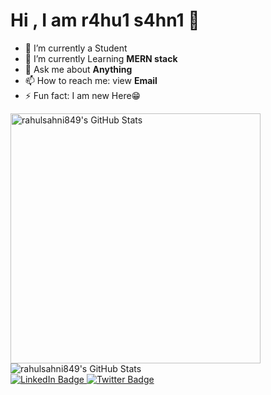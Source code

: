 # Hi , I am r4hu1 s4hn1 👋

- 🔭 I’m currently a Student
- 🌱 I’m currently Learning **MERN stack**
- 💬 Ask me about **Anything**
- 📫 How to reach me: view **Email**
- ⚡ Fun fact: I am new Here😁

<div>
<p>
  <img width="400"
       align="left"
       alt="rahulsahni849's GitHub Stats" 
       src="https://github-readme-stats.vercel.app/api?username=rahulsahni849&show_icons=true&theme=radical&hide=stars&line_height=45" /> 
  
  <img alt="rahulsahni849's GitHub Stats" 
       align="left"
       src="https://github-readme-stats.vercel.app/api/top-langs/?username=rahulsahni849&count_private=true&line_height=52" />
</p>
  </div>
<br/>

<br clear="left"/>
<div id="badges">
  <a href="https://www.linkedin.com/in/rahulsahni849/">
    <img src="https://img.shields.io/badge/LinkedIn-blue?style=for-the-badge&logo=linkedin&logoColor=white" alt="LinkedIn Badge"/>
  </a>
  <a href="https://twitter.com/rahulsa29044669">
    <img src="https://img.shields.io/badge/Twitter-blue?style=for-the-badge&logo=twitter&logoColor=white" alt="Twitter Badge"/>
  </a>
</div>
